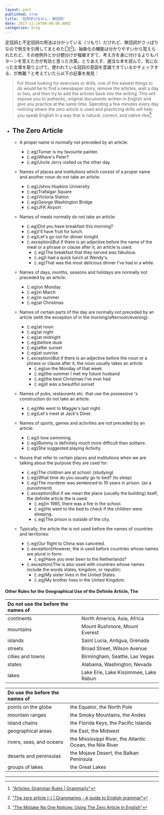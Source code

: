 ```yaml
---
layout: post
published: true
title: '冠詞学びなおし: 無冠詞'
date: 2017-11-24T00:00:00.000Z
categories: blog
---
```

定冠詞と不定冠詞の用法は分かっている（つもり）だけれど、無冠詞がさっぱりなので例文を引用してまとめた[[^1]][[^2]]。抽象化の機能は分かりやすいから覚えられたれど、その他例外とか分類分けが複雑すぎて、考え方を身に付けるよりもパターンを覚えた方が有効と思った次第。とりあえず、適当な本を読んで、気になった文章を取り上げて、使われている冠詞の意図を意識できているかチェックする、が無難？と考えていたら以下の記事を発見：

> For those looking for exercises or drills, one of the easiest things to do would be to find a newspaper story, remove the articles, wait a day or two, and then try to add the articles back into the writing. This will expose you to authentic, original documents written in English and give you practice at the same time. Spending a few minutes every day noticing where the zero article is used and practicing drills will help you speak English in a way that is natural, correct, and native-like[^3].

+ ## The Zero Article
    + A proper name is normally not preceded by an article:
        + {:.eg}Turner is my favourite painter.
        + {:.eg}Where's Peter?
        + {:.eg}Uncle Jerry visited us the other day.
    + Names of places and institutions which consist of a proper name and another noun do not take an article:
        + {:.eg}Johns Hopkins University
        + {:.eg}Trafalgar Square
        + {:.eg}Victoria Station
        + {:.eg}George Washington Bridge
        + {:.eg}JFK Airport
    + Names of meals normally do not take an article:
        + {:.eg}Did you have breakfast this morning?
        + {:.eg}I'll have fruit for lunch.
        + {:.eg}Let's go out for dinner tonight.
        + {:.exception}But if there is an adjective before the name of the meal or a phrase or clause after it, an article is used:
            + {:.eg}The breakfast that they served was fabulous.
            + {:.eg}I had a quick lunch at Wendy's. 
            + {:.eg}That was the most delicious dinner I've had in a while.
    + Names of days, months, seasons and holidays are normally not preceded by an article:
        + {:.eg}on Monday
        + {:.eg}in March
        + {:.eg}in summer
        + {:.eg}at Christmas
    + Names of certain parts of the day are normally not preceded by an article (with the exception of in the morning/afternoon/evening):
        + {:.eg}at noon
        + {:.eg}at night
        + {:.eg}at midnight
        + {:.eg}before dusk
        + {:.eg}after sunset
        + {:.eg}at sunrise
        + {:.exception}But if there is an adjective before the noun or a phrase or clause after it, the noun usually takes an article:
            + {:.eg}on the Monday of that week
            + {:.eg}the summer I met my future husband
            + {:.eg}the best Christmas I've ever had
            + {:.eg}it was a beautiful sunset 
    + Names of pubs, restaurants etc. that use the possessive 's construction do not take an article:
        + {:.eg}We went to Maggie's last night.
        + {:.eg}Let's meet at Jack's Diner.
    + Names of sports, games and activities are not preceded by an article:
        + {:.eg}I love swimming.
        + {:.eg}Rummy is definitely much more difficult than solitaire.
        + {:.eg}She suggested playing Activity.

    + Nouns that refer to certain places and institutions when we are talking about the purpose they are used for:
        + {:.eg}The children are at school. (studying)
        + {:.eg}What time do you usually go to bed? (to sleep) 
        + {:.eg}The murderer was sentenced to 10 years in prison. (as a punishment)
        + {:.exception}But if we mean the place (usually the building) itself, the definite article the is used:
            + {:.eg}In 1985, there was a fire in the school.
            + {:.eg}He went to the bed to check if the children were sleeping.
            + {:.eg}The prison is outside of the city.

    + Typically, the article the is not used before the names of countries and territories:
        + {:.eg}Our flight to China was canceled.
        + {:.exception}However, the is used before countries whose names are plural in form:
            + {:.eg}Have you ever been to the Netherlands?
        + {:.exception}The is also used with countries whose names include the words states, kingdom, or republic:
            + {:.eg}My sister lives in the United States.
            + {:.eg}My brother lives in the United Kingdom.

#### Other Rules for the Geographical Use of the Definite Article, The

Do not use the before the names of | |
:----------- |:-----------
continents | North America, Asia, Africa
mountains | Mount Rushmore, Mount Everest
islands | Saint Lucia, Antigua, Grenada
streets | Broad Street, Wilson Avenue
cities and towns | Birmingham, Seattle, Las Vegas
states | Alabama, Washington, Nevada
lakes | Lake Erie, Lake Kissimmee, Lake Rabun

Do use the before the names of | |
:----------- |:-----------
points on the globe | the Equator, the North Pole
mountain ranges | the Smoky Mountains, the Andes
island chains | the Florida Keys, the Pacific Islands
geographical areas | the East, the Midwest
rivers, seas, and oceans | the Mississippi River, the Atlantic Ocean, the Nile River
deserts and peninsulas | the Mojave Desert, the Balkan Peninsula
groups of lakes | the Great Lakes　|


---
[^1]: ["Articles: Grammar Rules \| Grammarly"](https://www.grammarly.com/blog/articles/)
[^2]: ["The zero article (-) \| Grammaring - A guide to English grammar"](http://www.grammaring.com/the-zero-article)
[^3]: ["The Mistake No One Notices: Using The Zero Article In English"](https://www.italki.com/article/1003/The-Mistake-No-One-Notices:-Using-The-Zero-Article-In-English)